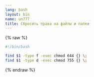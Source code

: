 ```yaml
---
lang: bash
layout: bin
name: un777
title: Сбросить права на файлы и папки
---
```

{% raw %}
```bash
#!/bin/bash

find $1 -type f -exec chmod 644 {} \;
find $1 -type d -exec chmod 755 {} \;
```
{% endraw %}
